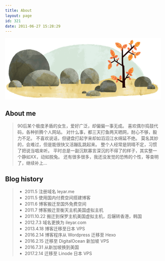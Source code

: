 ```yaml
---
title: About
layout: page
id: 321
date: 2011-06-27 15:28:29
---
```

![](/images/first-day-of-fall-2016.gif)
## About me
> 90后某个极度矛盾的女生，爱好广泛，却偏偏一事无成。
> 喜欢偶尔捣鼓代码，各种折腾个人网站。
> 对什么事，都三天打鱼两天晒网，耐心不够，毅力不足。
> 不喜欢说话，但键盘打起字来却如滔滔江水绵延不绝。
> 莫名其妙的，会难过，但是能很快又活蹦乱跳起来。
> 整个人经常是阴晴不定，习惯了把说当唱来听。
> 平时总是一副沉默寡言深沉的不得了的样子，其实整一个静如XX，动如脱兔。
> 还有很多很多，我还没发觉的恐怖的个性，等查明了，继续补上... 

## Blog history
> + 2011.5 注册域名 leyar.me
> + 2011.5 使用国内付费空间搭建博客
> + 2011.6 博客搬迁至国外免费空间
> + 2011.7 博客搬迁至衡天主机美国虚拟主机
> + 2011.10.22 搬迁到保罗主机美国虚拟主机，后辗转香港，韩国
> + 2012.7.3 域名更换为 ileyar.com
> + 2013.4.18 博客迁移至日本 VPS
> + 2016.2.14 博客程序从 Wordpress 迁移至 Hexo
> + 2016.2.15 迁移至 DigitalOcean 新加坡 VPS
> + 2016.7.31 从新加坡换到美国
> + 2017.2.14 迁移至 Linode 日本 VPS

